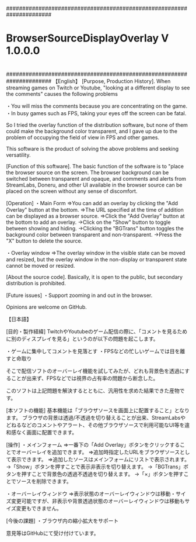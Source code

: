 ######################################################################
#                                                                    #
# BrowserSourceDisplayOverlay    V 1.0.0.0                           #
#                                                                    #
######################################################################
【English】
[Purpose, Production History].
When streaming games on Twitch or Youtube, "looking at a different display to see the comments" causes the following problems

・You will miss the comments because you are concentrating on the game.
・In busy games such as FPS, taking your eyes off the screen can be fatal.

So I tried the overlay function of the distribution software, but none of them could make the background color transparent, and I gave up due to the problem of occupying the field of view in FPS and other games.

This software is the product of solving the above problems and seeking versatility.

[Function of this software].
The basic function of the software is to "place the browser source on the screen.
The browser background can be switched between transparent and opaque, and comments and alerts from StreamLabs, Doneru, and other UI available in the browser source can be placed on the screen without any sense of discomfort.

[Operation]
・Main Form
  ⇒You can add an overlay by clicking the "Add Overlay" button at the bottom.
  ⇒The URL specified at the time of addition can be displayed as a browser source.
  ⇒Click the "Add Overlay" button at the bottom to add an overlay.
    →Click on the "Show" button to toggle between showing and hiding.
    →Clicking the "BGTrans" button toggles the background color between transparent and non-transparent.
    →Press the "X" button to delete the source.

・Overlay window
  ⇒The overlay window in the visible state can be moved and resized, but the overlay window in the non-display or transparent state cannot be moved or resized.

[About the source code].
Basically, it is open to the public, but secondary distribution is prohibited.

[Future issues]
・Support zooming in and out in the browser.


Opinions are welcome on GitHub.



【日本語】

[目的・製作経緯]
TwitchやYoutubeのゲーム配信の際に、「コメントを見るために別のディスプレイを見る」というのが以下の問題を起こします。

・ゲームに集中してコメントを見落とす
・FPSなどの忙しいゲームでは目を離すと命取り

そこで配信ソフトのオーバーレイ機能を試してみたが、どれも背景色を透過にすることが出来ず、FPSなどでは視界の占有率の問題から断念した。

このソフトは上記問題を解決するとともに、汎用性を求めた結果できた産物です。


[本ソフトの機能]
基本機能は「ブラウザソースを画面上に配置すること」となります。
ブラウザの背景は透過/不透過を切り替えることが出来、StreamLabsやどねるなどのコメントやアラート、その他ブラウザソースで利用可能なUI等を違和感なく画面に配置できます。

[操作]
・メインフォーム
  ⇒一番下の「Add Overlay」ボタンをクリックすることでオーバーレイを追加できます。
  ⇒追加時指定したURLをブラウザソースとして表示できます。
  ⇒追加したソースはメインフォームにリストで表示されます。
    →「Show」ボタンを押すことで表示非表示を切り替えます。
    →「BGTrans」ボタンを押すことで背景色の透過不透過を切り替えます。
    →「×」ボタンを押すことでソースを削除できます。

・オーバーレイウィンドウ
  ⇒表示状態のオーバーレイウィンドウは移動・サイズ変更可能ですが、非表示や背景透過状態のオーバーレイウィンドウは移動もサイズ変更もできません。


[今後の課題]
・ブラウザ内の縮小拡大をサポート


意見等はGitHubにて受け付けています。


